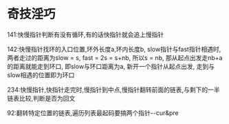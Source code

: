 # 奇技淫巧
141:快慢指针判断有没有循环,有的话快指针就会追上慢指针

142:快慢指针找环的入口位置,环外长度a,环内长度b, slow指针与fast指针相遇时, 两者走过的距离为slow = s, fast = 2s = s+nb, 所以s = nb, 
那从起点出发走nb+a的距离就能走到环口, 即slow与环口距离为a, 新开一个指针从起点出发, 走到与slow相遇的位置即为环口

234:快慢指针,快指针走完时,慢指针到中点,慢指针翻转前面的链表,与剩下的一半链表比较,判断是否为回文

92:翻转特定位置的链表,遍历列表最起码要搞两个指针--cur&pre
